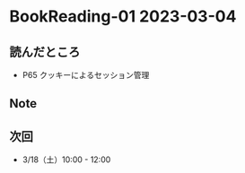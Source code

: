 # BookReading-01 2023-03-04

## 読んだところ
- P65 クッキーによるセッション管理

## Note

## 次回
- 3/18（土）10:00 - 12:00

